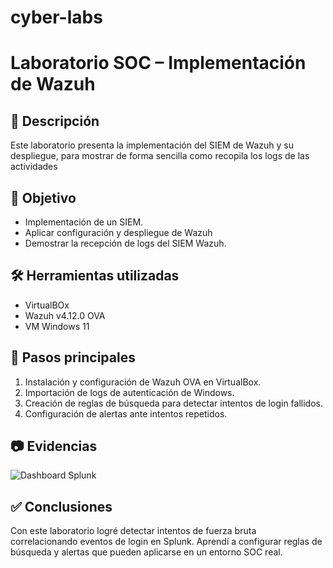 # cyber-labs
# Laboratorio SOC – Implementación de Wazuh

## 📌 Descripción
Este laboratorio presenta la implementación del SIEM de Wazuh y su despliegue, para mostrar de forma sencilla como recopila los logs de las actividades

## 🎯 Objetivo
- Implementación de un SIEM.
- Aplicar configuración y despliegue de Wazuh
- Demostrar la recepción de logs del SIEM Wazuh.
  
## 🛠️ Herramientas utilizadas
- VirtualBOx
- Wazuh v4.12.0 OVA
- VM Windows 11

## 🔎 Pasos principales
1. Instalación y configuración de Wazuh OVA en VirtualBox.
2. Importación de logs de autenticación de Windows.
3. Creación de reglas de búsqueda para detectar intentos de login fallidos.
4. Configuración de alertas ante intentos repetidos.

## 📷 Evidencias
![Dashboard Splunk](imagenes/dashboard.png)

## ✅ Conclusiones
Con este laboratorio logré detectar intentos de fuerza bruta correlacionando eventos de login en Splunk. 
Aprendí a configurar reglas de búsqueda y alertas que pueden aplicarse en un entorno SOC real.
